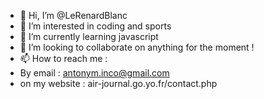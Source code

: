 - 👋 Hi, I’m @LeRenardBlanc
- 👀 I’m interested in coding and sports
- 🌱 I’m currently learning javascript
- 💞️ I’m looking to collaborate on anything for the moment !
- 📫 How to reach me :
- By email : antonym.inco@gmail.com
- on my website : air-journal.go.yo.fr/contact.php

<!---
LeRenardBlanc/LeRenardBlanc is a ✨ special ✨ repository because its `README.md` (this file) appears on your GitHub profile.
You can click the Preview link to take a look at your changes.
--->
